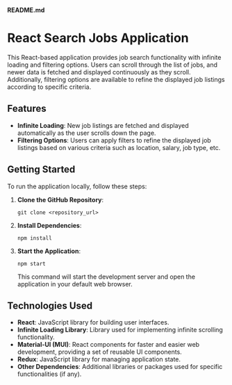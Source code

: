 **README.md**

# React Search Jobs Application

This React-based application provides job search functionality with infinite loading and filtering options. Users can scroll through the list of jobs, and newer data is fetched and displayed continuously as they scroll. Additionally, filtering options are available to refine the displayed job listings according to specific criteria.

## Features

- **Infinite Loading**: New job listings are fetched and displayed automatically as the user scrolls down the page.
- **Filtering Options**: Users can apply filters to refine the displayed job listings based on various criteria such as location, salary, job type, etc.

## Getting Started

To run the application locally, follow these steps:

1. **Clone the GitHub Repository**: 
   ```
   git clone <repository_url>
   ```

2. **Install Dependencies**:
   ```
   npm install
   ```

3. **Start the Application**:
   ```
   npm start
   ```

   This command will start the development server and open the application in your default web browser.

## Technologies Used

- **React**: JavaScript library for building user interfaces.
- **Infinite Loading Library**: Library used for implementing infinite scrolling functionality.
- **Material-UI (MUI)**: React components for faster and easier web development, providing a set of reusable UI components.
- **Redux**: JavaScript library for managing application state.
- **Other Dependencies**: Additional libraries or packages used for specific functionalities (if any).

